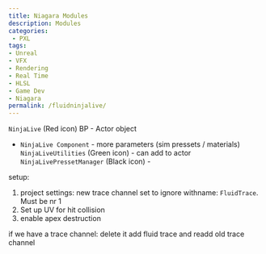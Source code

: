 ```yaml
---
title: Niagara Modules
description: Modules
categories:
 - PXL
tags:
- Unreal
- VFX
- Rendering
- Real Time
- HLSL
- Game Dev
- Niagara
permalink: /fluidninjalive/
---
```



`NinjaLive` (Red icon)  BP - Actor object
 - `NinjaLive Component` - more parameters (sim pressets / materials)
`NinjaLiveUtilities` (Green icon) - can add to actor
`NinjaLivePressetManager` (Black icon) -


setup:
1. project settings: new trace channel set to ignore withname: `FluidTrace`. Must be nr 1
2. Set up UV for hit collision
3. enable apex destruction

if we have a trace channel:
delete it
add fluid trace
and readd old trace channel
